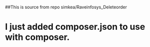 ##This is source from repo simkea/Raveinfosys_Deleteorder

# I just added composer.json to use with composer.
 
